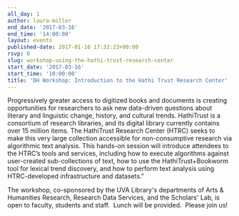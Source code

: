 ```yaml
---
all_day: 1
author: laura-miller
end_date: '2017-03-16'
end_time: '14:00:00'
layout: events
published-date: 2017-01-16 17:32:23+00:00
rsvp: 0
slug: workshop-using-the-hathi-trust-research-center
start_date: '2017-03-16'
start_time: '10:00:00'
title: 'DH Workshop: Introduction to the Hathi Trust Research Center'
---
```


Progressively greater access to digitized books and documents is creating opportunities for researchers to ask new data-driven questions about literary and linguistic change, history, and cultural trends. HathiTrust is a consortium of research libraries, and its digital library currently contains over 15 million items. The HathiTrust Research Center (HTRC) seeks to make this very large collection accessible for non-consumptive research via algorithmic text analysis. This hands-on session will introduce attendees to the HTRC’s tools and services, including how to execute algorithms against user-created sub-collections of text, how to use the HathiTrust+Bookworm tool for lexical trend discovery, and how to perform text analysis using HTRC-developed infrastructure and datasets."

The workshop, co-sponsored by the UVA Library's departments of Arts & Humanities Research, Research Data Services, and the Scholars' Lab, is open to faculty, students and staff.  Lunch will be provided.  Please join us!
